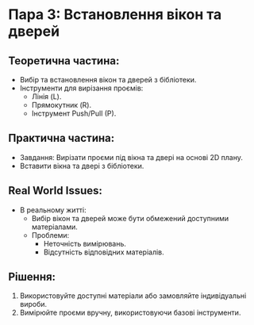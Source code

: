 # Пара 3: Встановлення вікон та дверей

## Теоретична частина:
- Вибір та встановлення вікон та дверей з бібліотеки.
- Інструменти для вирізання проємів:
  - Лінія (L).
  - Прямокутник (R).
  - Інструмент Push/Pull (P).

## Практична частина:
- Завдання: Вирізати проєми під вікна та двері на основі 2D плану.
- Вставити вікна та двері з бібліотеки.

## Real World Issues:
- В реальному житті:
  - Вибір вікон та дверей може бути обмежений доступними матеріалами.
  - Проблеми:
    - Неточність вимірювань.
    - Відсутність відповідних матеріалів.

## Рішення:
1. Використовуйте доступні матеріали або замовляйте індивідуальні вироби.
2. Вимірюйте проєми вручну, використовуючи базові інструменти.
